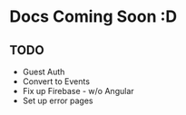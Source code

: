 # Docs Coming Soon :D

## TODO

- Guest Auth
- Convert to Events
- Fix up Firebase - w/o Angular
- Set up error pages